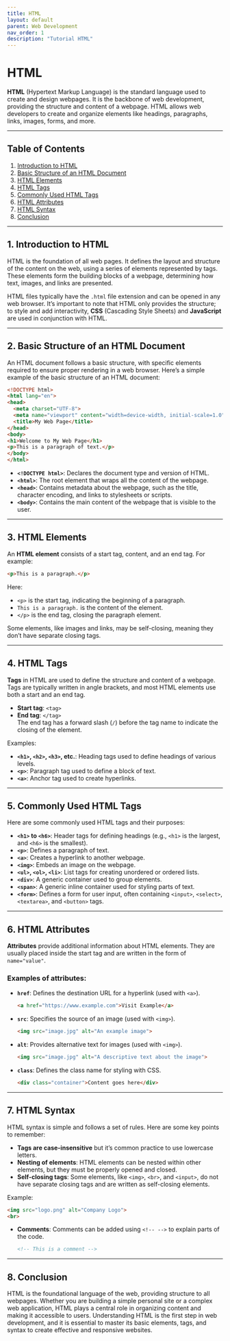 ```yaml
---
title: HTML
layout: default
parent: Web Development
nav_order: 1
description: "Tutorial HTML"
---
```


# HTML

**HTML** (Hypertext Markup Language) is the standard language used to create and design webpages. It is the backbone of
web development, providing the structure and content of a webpage. HTML allows web developers to create and organize
elements like headings, paragraphs, links, images, forms, and more.

---

## Table of Contents

1. [Introduction to HTML](#introduction-to-html)
2. [Basic Structure of an HTML Document](#basic-structure-of-an-html-document)
3. [HTML Elements](#html-elements)
4. [HTML Tags](#html-tags)
5. [Commonly Used HTML Tags](#commonly-used-html-tags)
6. [HTML Attributes](#html-attributes)
7. [HTML Syntax](#html-syntax)
8. [Conclusion](#conclusion)

---

## 1. Introduction to HTML

HTML is the foundation of all web pages. It defines the layout and structure of the content on the web, using a series
of elements represented by tags. These elements form the building blocks of a webpage, determining how text, images, and
links are presented.

HTML files typically have the `.html` file extension and can be opened in any web browser. It’s important to note that
HTML only provides the structure; to style and add interactivity, **CSS** (Cascading Style Sheets) and **JavaScript**
are used in conjunction with HTML.

---

## 2. Basic Structure of an HTML Document

An HTML document follows a basic structure, with specific elements required to ensure proper rendering in a web browser.
Here’s a simple example of the basic structure of an HTML document:

```html
<!DOCTYPE html>
<html lang="en">
<head>
  <meta charset="UTF-8">
  <meta name="viewport" content="width=device-width, initial-scale=1.0">
  <title>My Web Page</title>
</head>
<body>
<h1>Welcome to My Web Page</h1>
<p>This is a paragraph of text.</p>
</body>
</html>
```

- **`<!DOCTYPE html>`**: Declares the document type and version of HTML.
- **`<html>`**: The root element that wraps all the content of the webpage.
- **`<head>`**: Contains metadata about the webpage, such as the title, character encoding, and links to stylesheets or
  scripts.
- **`<body>`**: Contains the main content of the webpage that is visible to the user.

---

## 3. HTML Elements

An **HTML element** consists of a start tag, content, and an end tag. For example:

```html
<p>This is a paragraph.</p>
```

Here:

- `<p>` is the start tag, indicating the beginning of a paragraph.
- `This is a paragraph.` is the content of the element.
- `</p>` is the end tag, closing the paragraph element.

Some elements, like images and links, may be self-closing, meaning they don’t have separate closing tags.

---

## 4. HTML Tags

**Tags** in HTML are used to define the structure and content of a webpage. Tags are typically written in angle
brackets, and most HTML elements use both a start and an end tag.

- **Start tag**: `<tag>`
- **End tag**: `</tag>`  
  The end tag has a forward slash (`/`) before the tag name to indicate the closing of the element.

Examples:

- **`<h1>`, `<h2>`, `<h3>`, etc.**: Heading tags used to define headings of various levels.
- **`<p>`**: Paragraph tag used to define a block of text.
- **`<a>`**: Anchor tag used to create hyperlinks.

---

## 5. Commonly Used HTML Tags

Here are some commonly used HTML tags and their purposes:

- **`<h1>` to `<h6>`**: Header tags for defining headings (e.g., `<h1>` is the largest, and `<h6>` is the smallest).
- **`<p>`**: Defines a paragraph of text.
- **`<a>`**: Creates a hyperlink to another webpage.
- **`<img>`**: Embeds an image on the webpage.
- **`<ul>`, `<ol>`, `<li>`**: List tags for creating unordered or ordered lists.
- **`<div>`**: A generic container used to group elements.
- **`<span>`**: A generic inline container used for styling parts of text.
- **`<form>`**: Defines a form for user input, often containing `<input>`, `<select>`, `<textarea>`, and `<button>`
  tags.

---

## 6. HTML Attributes

**Attributes** provide additional information about HTML elements. They are usually placed inside the start tag and are
written in the form of `name="value"`.

### Examples of attributes:

- **`href`**: Defines the destination URL for a hyperlink (used with `<a>`).

  ```html
  <a href="https://www.example.com">Visit Example</a>
  ```

- **`src`**: Specifies the source of an image (used with `<img>`).

  ```html
  <img src="image.jpg" alt="An example image">
  ```

- **`alt`**: Provides alternative text for images (used with `<img>`).

  ```html
  <img src="image.jpg" alt="A descriptive text about the image">
  ```

- **`class`**: Defines the class name for styling with CSS.

  ```html
  <div class="container">Content goes here</div>
  ```

---

## 7. HTML Syntax

HTML syntax is simple and follows a set of rules. Here are some key points to remember:

- **Tags are case-insensitive** but it’s common practice to use lowercase letters.
- **Nesting of elements**: HTML elements can be nested within other elements, but they must be properly opened and
  closed.
- **Self-closing tags**: Some elements, like `<img>`, `<br>`, and `<input>`, do not have separate closing tags and are
  written as self-closing elements.

Example:

```html
<img src="logo.png" alt="Company Logo">
<br>
```

- **Comments**: Comments can be added using `<!-- -->` to explain parts of the code.

  ```html
  <!-- This is a comment -->
  ```

---

## 8. Conclusion

HTML is the foundational language of the web, providing structure to all webpages. Whether you are building a simple
personal site or a complex web application, HTML plays a central role in organizing content and making it accessible to
users. Understanding HTML is the first step in web development, and it is essential to master its basic elements, tags,
and syntax to create effective and responsive websites.